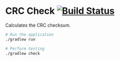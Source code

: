 CRC Check [![Build Status]][Travis CI]
========
Calculates the CRC checksum.

```bash
# Run the application
./gradlew run

# Perform testing
./gradlew check
```

[Build Status]: https://travis-ci.org/pinkrespect/crc_checker.svg?branch=master
[Travis CI]: https://travis-ci.org/pinkrespect/crc_checker
